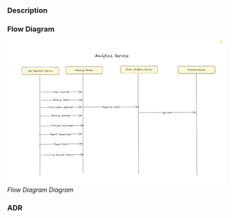 ### Description

### Flow Diagram

![Flow Diagram](../diagrams/Analytics.jpg)
*Flow Diagram Diagram*
### ADR

